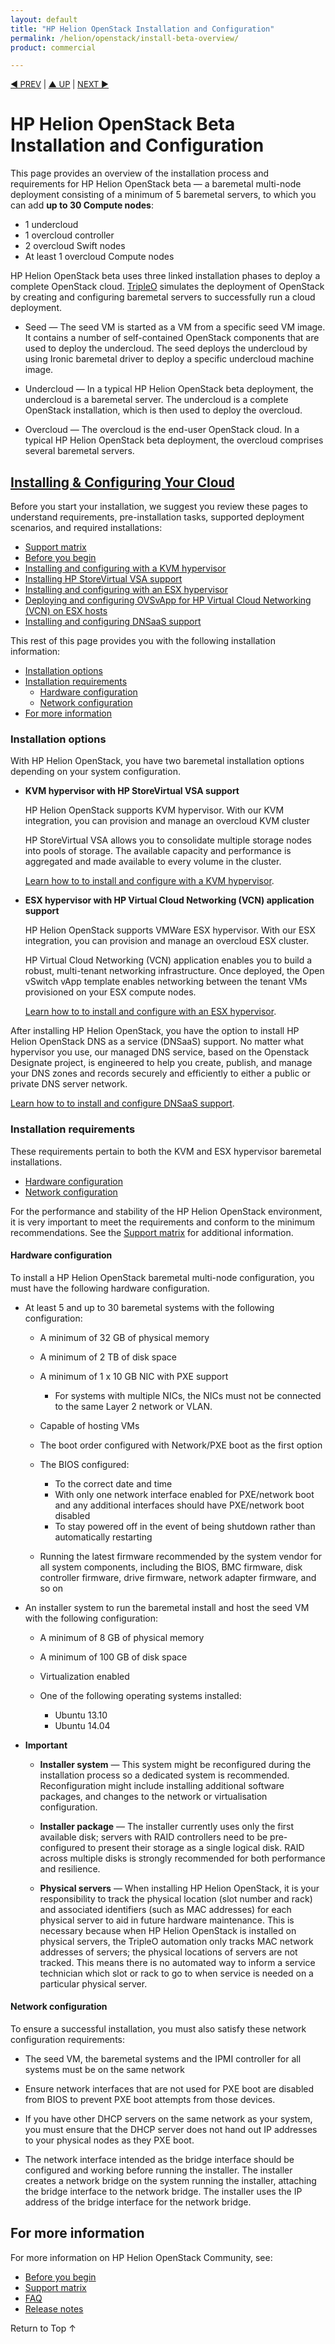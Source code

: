 ```yaml
---
layout: default
title: "HP Helion OpenStack Installation and Configuration"
permalink: /helion/openstack/install-beta-overview/
product: commercial

---
```



<script>

function PageRefresh {
onLoad="window.refresh"
}

PageRefresh();

</script>

<p style="font-size: small;"> <a href="/helion/openstack/support-matrix-beta/">&#9664; PREV</a> | <a href="/helion/openstack/">&#9650; UP</a> | <a href="/helion/openstack/install-beta/prereqs/">NEXT &#9654;</a> </p>

# HP Helion OpenStack Beta Installation and Configuration
This page provides an overview of the installation process and requirements for  HP Helion OpenStack beta &mdash; a baremetal multi-node deployment consisting of a minimum of 5 baremetal servers, to which you can add **up to 30 Compute nodes**:


* 1 undercloud
* 1 overcloud controller
* 2 overcloud Swift nodes 
* At least 1 overcloud Compute nodes 

HP Helion OpenStack beta uses three linked installation phases to deploy a complete OpenStack cloud. <a href ="https://wiki.openstack.org/wiki/TripleO">TripleO</a> simulates the deployment of OpenStack by creating and configuring baremetal servers to successfully run a cloud deployment. 

* Seed &mdash; The seed VM is started as a VM from a specific seed VM image. It contains a number of self-contained OpenStack components that are used to deploy the undercloud. The seed deploys the undercloud by using Ironic baremetal driver to deploy a specific undercloud machine image.

* Undercloud &mdash; In a typical HP Helion OpenStack beta deployment, the undercloud is a baremetal server. The undercloud is a complete OpenStack installation, which is then used to deploy the overcloud.

* Overcloud &mdash; The overcloud is the end-user OpenStack cloud. In a typical HP Helion OpenStack beta deployment, the overcloud comprises several baremetal servers.


## [Installing &amp; Configuring Your Cloud](/helion/openstack/install-beta-overview/)
Before you start your installation, we suggest you review these pages to understand requirements, pre-installation tasks, supported deployment scenarios, and required installations:

* [Support matrix](/helion/openstack/support-matrix-beta/) 
* [Before you begin](/helion/openstack/install-beta/prereqs/) 
* [Installing and configuring with a KVM hypervisor](/helion/openstack/install-beta/kvm)
* [Installing HP StoreVirtual VSA support](/helion/openstack/install-beta/vsa/)
* [Installing and configuring with an ESX hypervisor](/helion/openstack/install-beta/esx/)
* [Deploying and configuring OVSvApp for HP Virtual Cloud Networking (VCN) on ESX hosts](/helion/openstack/install-beta/ovsvapp/)
* [Installing and configuring DNSaaS support](/helion/openstack/install-beta/dnsaas/)

This rest of this page provides you with the following installation information:

* [Installation options](#installation-options)
* [Installation requirements](#installation-requirements)
   * [Hardware configuration](#hardware-configuration)
   * [Network configuration](#network-configuration)
* [For more information](#for-more-information)


### Installation options
With HP Helion OpenStack, you have two baremetal installation options depending on your system configuration.

* **KVM hypervisor with HP StoreVirtual VSA support**

    HP Helion OpenStack supports KVM hypervisor. With our KVM integration, you  can provision and manage an overcloud KVM cluster

    HP StoreVirtual VSA allows you to consolidate multiple storage nodes into pools of storage. The available capacity and performance is aggregated and made available to every volume in the cluster. 

    [Learn how to to install and configure with a KVM hypervisor](/helion/openstack/install-beta/kvm). 

* **ESX hypervisor with HP Virtual Cloud Networking (VCN) application support**

    HP Helion OpenStack supports VMWare ESX hypervisor. With our ESX integration, you can provision and manage an overcloud ESX cluster.

    HP Virtual Cloud Networking (VCN) application enables you to build a robust, multi-tenant networking infrastructure. Once deployed, the Open vSwitch vApp template enables networking between the tenant VMs provisioned on your ESX compute nodes.

    [Learn how to to install and configure with an ESX hypervisor](/helion/openstack/install-beta/esx/).  

After installing HP Helion OpenStack, you have the option to install HP Helion OpenStack DNS as a service (DNSaaS) support. No matter what hypervisor you use, our managed DNS service, based on the Openstack Designate project, is engineered to help you create, publish, and manage your DNS zones and records securely and efficiently to either a public or private DNS server network.

[Learn how to to install and configure DNSaaS support](/helion/openstack/install-beta/dnsaas/).  



### Installation requirements
These requirements pertain to both the KVM and ESX hypervisor baremetal installations. 

* [Hardware configuration](#hardware-configuration)
* [Network configuration](#network-configuration)

For the performance and stability of the HP Helion OpenStack environment, it is very important to meet the requirements and conform to the minimum recommendations. See the [Support matrix](/helion/openstack/support-matrix-beta) for additional information.

#### Hardware configuration

To install a HP Helion OpenStack baremetal multi-node configuration, you must have the following hardware configuration.

* At least 5 and up to 30 baremetal systems with the following configuration:

    * A minimum of 32 GB of physical memory
    * A minimum of 2 TB of disk space
    * A minimum of 1 x 10 GB NIC with PXE support

      * For systems with multiple NICs, the NICs must not be connected to the same Layer 2 network or VLAN.

    * Capable of hosting VMs
    * The boot order configured with Network/PXE boot as the first option
    * The BIOS configured: 
     
      * To the correct date and time
      * With only one network interface enabled for PXE/network boot and any additional interfaces should have PXE/network boot disabled
      * To stay powered off in the event of being shutdown rather than automatically restarting

    * Running the latest firmware recommended by the system vendor for all system components, including the BIOS, BMC firmware, disk controller firmware, drive firmware, network adapter firmware, and so on



* An installer system to run the baremetal install and host the seed VM with the following configuration:

    * A minimum of 8 GB of physical memory
    * A minimum of 100 GB of disk space
    * Virtualization enabled 
    * One of the following operating systems installed:

      * Ubuntu 13.10
      * Ubuntu 14.04

    
* **Important** 
    * **Installer system** &mdash; This system might be reconfigured during the installation process so a dedicated system is recommended. Reconfiguration might include installing additional software packages, and changes to the network or virtualisation configuration.
    
    * **Installer package** &mdash; The installer currently uses only the first available disk; servers with RAID controllers need to be pre-configured to present their storage as a single logical disk. RAID across multiple disks is strongly recommended for both performance and resilience.

    * **Physical servers** &mdash; When installing HP Helion OpenStack, it is your responsibility to track the physical location (slot number and rack) and associated identifiers (such as MAC addresses) for each physical server to aid in future hardware maintenance. This is necessary because when HP Helion OpenStack is installed on physical servers, the TripleO automation only tracks MAC network addresses of servers; the physical locations of servers are not tracked. This means there is no automated way to inform a service technician which slot or rack to go to when service is needed on a particular physical server. 

#### Network configuration

To ensure a successful installation, you must also satisfy these network configuration requirements:

* The seed VM, the baremetal systems and the IPMI controller for all systems must be on the same network

* Ensure network interfaces that are not used for PXE boot are disabled from BIOS to prevent PXE boot attempts from those devices.

* If you have other DHCP servers on the same network as your system, you must ensure that the DHCP server does not hand out IP addresses to your physical nodes as they PXE boot.

* The network interface intended as the bridge interface should be configured and working before running the installer. The installer creates a network bridge on the system running the installer, attaching the bridge interface to the network bridge. The installer uses the IP address of the bridge interface for the network bridge.


## For more information
For more information on HP Helion OpenStack Community, see:

* [Before you begin](/helion/openstack/install-beta/prereqs/) 
* [Support matrix](/helion/openstack/support-matrix-beta/) 
* [FAQ](/helion/openstack/faq/) 
* [Release notes](/helion/openstack/release-notes/) 

<a href="#top" style="padding:14px 0px 14px 0px; text-decoration: none;"> Return to Top &#8593; </a>